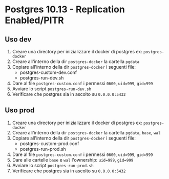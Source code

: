 # Postgres 10.13 - Replication Enabled/PITR

## Uso dev

1. Creare una directory per inizializzare il docker di postgres ex: `postgres-docker`
2. Creare all'interno della dir `postgres-docker` la cartella `pgdata`
3. Copiare all'interno della dir `postgres-docker` i seguenti file:
    - postgres-custom-dev.conf
    - postgres-run-dev.sh
4. Dare al file `postgres-custom.conf` i permessi `0600`, `uid=999`, `gid=999`
5. Avviare lo script `postgres-run-dev.sh`
6. Verificare che postgres sia in ascolto su `0.0.0.0:5432`

## Uso prod

1. Creare una directory per inizializzare il docker di postgres ex: `postgres-docker`
2. Creare all'interno della dir `postgres-docker` la cartella `pgdata`, `base`, `wal`
3. Copiare all'interno della dir `postgres-docker` i seguenti file:
    - postgres-custom-prod.conf
    - postgres-run-prod.sh
4. Dare al file `postgres-custom.conf` i permessi `0600`, `uid=999`, `gid=999`
5. Dare alle cartelle `base` e `wal` l'ownership: `uid=999`, `gid=999`
6. Avviare lo script `postgres-run-prod.sh`
7. Verificare che postgres sia in ascolto su `0.0.0.0:5432`